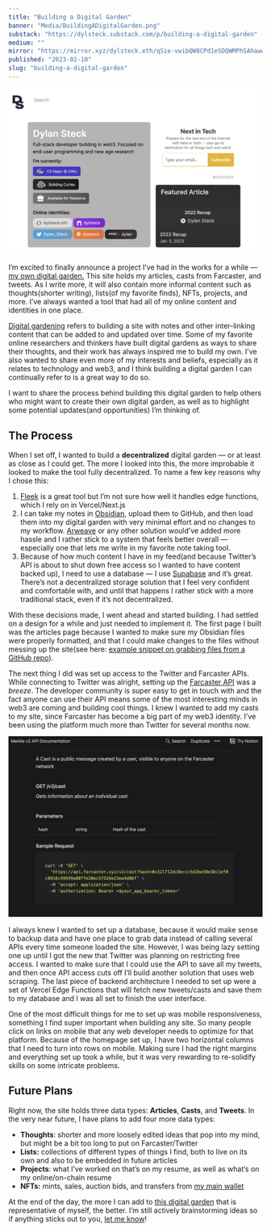 ```yaml
---
title: "Building a Digital Garden"
banner: "Media/BuildingADigitalGarden.png"
substack: "https://dylsteck.substack.com/p/building-a-digital-garden"
medium: ""
mirror: "https://mirror.xyz/dylsteck.eth/qSie-vwibQW8CPd1eSDQWMPhSAhawwORt-4UFIyek2I"
published: "2023-02-10"
slug: "building-a-digital-garden"
---
```


![final site image](Media/dsfinalsite.png)

I’m excited to finally announce a project I’ve had in the works for a while — [my own digital garden.](https://dylansteck.com) This site holds my articles, casts from Farcaster, and tweets. As I write more, it will also contain more informal content such as thoughts(shorter writing), lists(of my favorite finds), NFTs, projects, and more. I’ve always wanted a tool that had all of my online content and identities in one place.

[Digital gardening](https://maggieappleton.com/garden-history) refers to building a site with notes and other inter-linking content that can be added to and updated over time. Some of my favorite online researchers and thinkers have built digital gardens as ways to share their thoughts, and their work has always inspired me to build my own. I’ve also wanted to share even more of my interests and beliefs, especially as it relates to technology and web3, and I think building a digital garden I can continually refer to is a great way to do so.

I want to share the process behind building this digital garden to help others who might want to create their own digital garden, as well as to highlight some potential updates(and opportunities) I’m thinking of.

## The Process

When I set off, I wanted to build a **decentralized** digital garden — or at least as close as I could get. The more I looked into this, the more improbable it looked to make the tool fully decentralized. To name a few key reasons why I chose this:

1.  [Fleek](https://fleek.co) is a great tool but I’m not sure how well it handles edge functions, which I rely on in Vercel/Next.js
2.  I can take my notes in [Obsidian](https://obsidian.md), upload them to GitHub, and then load them into my digital garden with very minimal effort and no changes to my workflow. [Arweave](https://arweave.org) or any other solution would’ve added more hassle and I rather stick to a system that feels better overall — especially one that lets me write in my favorite note taking tool.
3.  Because of how much content I have in my feed(and because Twitter’s API is about to shut down free access so I wanted to have content backed up), I need to use a database — I use [Supabase](https://supabase.com) and it’s great. There’s not a decentralized storage solution that I feel very confident and comfortable with, and until that happens I rather stick with a more traditional stack, even if it’s not decentralized.

With these decisions made, I went ahead and started building. I had settled on a design for a while and just needed to implement it. The first page I built was the articles page because I wanted to make sure my Obsidian files were properly formatted, and that I could make changes to the files without messing up the site(see here: [example snippet on grabbing files from a GitHub repo](https://gist.github.com/dylsteck/4b2e7e72457e9d5f94e31a8c29a57d09)).

The next thing I did was set up access to the Twitter and Farcaster APIs. While connecting to Twitter was alright, setting up the [Farcaster API](https://api.farcaster.xyz/docs) was a _breeze_. The developer community is super easy to get in touch with and the fact anyone can use their API means some of the most interesting minds in web3 are coming and building cool things. I knew I wanted to add my casts to my site, since Farcaster has become a big part of my web3 identity. I’ve been using the platform much more than Twitter for several months now.

![Merkle Docs](Media/MerkleDocs.png)

I always knew I wanted to set up a database, because it would make sense to backup data and have one place to grab data instead of calling several APIs every time someone loaded the site. However, I was being lazy setting one up until I got the new that Twitter was planning on restricting free access. I wanted to make sure that I could use the API to save all my tweets, and then once API access cuts off I’ll build another solution that uses web scraping. The last piece of backend architecture I needed to set up were a set of Vercel Edge Functions that will fetch new tweets/casts and save them to my database and I was all set to finish the user interface.

One of the most difficult things for me to set up was mobile responsiveness, something I find super important when building any site. So many people click on links on mobile that any web developer needs to optimize for that platform. Because of the homepage set up, I have two horizontal columns that I need to turn into rows on mobile. Making sure I had the right margins and everything set up took a while, but it was very rewarding to re-solidify skills on some intricate problems.

## Future Plans

Right now, the site holds three data types: **Articles**, **Casts**, and **Tweets**. In the very near future, I have plans to add four more data types:

-   **Thoughts**: shorter and more loosely edited ideas that pop into my mind, but might be a bit too long to put on Farcaster/Twitter
-   **Lists:** collections of different types of things I find, both to live on its own and also to be embedded in future articles
-   **Projects**: what I’ve worked on that’s on my resume, as well as what’s on my online/on-chain resume
-   **NFTs:** mints, sales, auction bids, and transfers from [my main wallet](https://rainbow.me/dylsteck.eth)

At the end of the day, the more I can add to [this digital garden](https://dylansteck.com) that is representative of myself, the better. I’m still actively brainstorming ideas so if anything sticks out to you, [let me know](https://nf.td/dylan)!